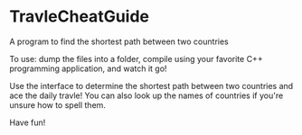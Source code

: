 # TravleCheatGuide
A program to find the shortest path between two countries

To use: dump the files into a folder, compile using your favorite C++ programming application, and watch it go!

Use the interface to determine the shortest path between two countries and ace the daily travle! You can also look up the names of countries if you're unsure how to spell them.

Have fun!

